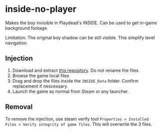 # inside-no-player

Makes the boy invisible in Playdead's INSIDE.
Can be used to get in-game background footage.

Limitation: The original boy shadow can be still visible. This simplify level navigation.


## Injection

1. Download and extract [this repository](https://github.com/Egsagon/inside-no-player/archive/refs/heads/master.zip). Do not rename the files.
2. Browse the game local files
3. Drag and drop the files inside the `INSIDE_Data` folder. Confirm replacement if nescessary.
4. Launch the game as normal from Steam or any launcher.

## Removal

To remove the injection, use steam verify tool `Properties > Installed Files > Verify integrity of game files`. This will overwrite the 3 files.
